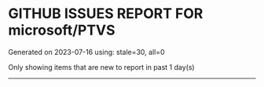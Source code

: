 
# GITHUB ISSUES REPORT FOR microsoft/PTVS


Generated on 2023-07-16 using: stale=30, all=0


Only showing items that are new to report in past 1 day(s)


---

